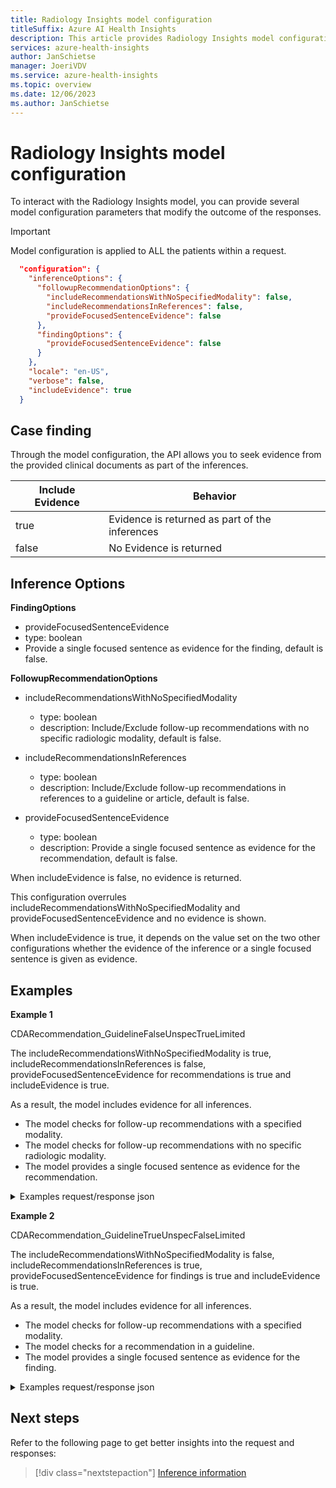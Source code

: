 ```yaml
---
title: Radiology Insights model configuration
titleSuffix: Azure AI Health Insights
description: This article provides Radiology Insights model configuration information.
services: azure-health-insights
author: JanSchietse
manager: JoeriVDV
ms.service: azure-health-insights
ms.topic: overview
ms.date: 12/06/2023
ms.author: JanSchietse
---
```


# Radiology Insights model configuration

To interact with the Radiology Insights model, you can provide several model configuration parameters that modify the outcome of the responses.

> [!IMPORTANT]
> Model configuration is applied to ALL the patients within a request.

```json
  "configuration": {
    "inferenceOptions": {
      "followupRecommendationOptions": {
        "includeRecommendationsWithNoSpecifiedModality": false,
        "includeRecommendationsInReferences": false,
        "provideFocusedSentenceEvidence": false
      },
      "findingOptions": {
        "provideFocusedSentenceEvidence": false
      }
    },
    "locale": "en-US",
    "verbose": false,
    "includeEvidence": true
  }
```

## Case finding

Through the model configuration, the API allows you to seek evidence from the provided clinical documents as part of the inferences.

**Include Evidence** |**Behavior** 
---------------------- |-----------------------
true | Evidence is returned as part of the inferences
false  | No Evidence is returned

## Inference Options

**FindingOptions**
- provideFocusedSentenceEvidence
- type: boolean
- Provide a single focused sentence as evidence for the finding, default is false.

**FollowupRecommendationOptions**
- includeRecommendationsWithNoSpecifiedModality
    - type: boolean
    - description: Include/Exclude follow-up recommendations with no specific radiologic modality, default is false.


- includeRecommendationsInReferences
    - type: boolean
    - description: Include/Exclude follow-up recommendations in references to a guideline or article, default is false.

- provideFocusedSentenceEvidence
    - type: boolean
    - description: Provide a single focused sentence as evidence for the recommendation, default is false.

When includeEvidence is false, no evidence is returned. 

This configuration overrules includeRecommendationsWithNoSpecifiedModality and provideFocusedSentenceEvidence and no evidence is shown. 

When includeEvidence is true, it depends on the value set on the two other configurations whether the evidence of the inference or a single focused sentence is given as evidence. 

## Examples 


**Example 1** 

CDARecommendation_GuidelineFalseUnspecTrueLimited

The includeRecommendationsWithNoSpecifiedModality is true, includeRecommendationsInReferences is false,  provideFocusedSentenceEvidence for recommendations is true and includeEvidence is true. 

As a result, the model includes evidence for all inferences. 
- The model checks for follow-up recommendations with a specified modality.
- The model checks for follow-up recommendations with no specific radiologic modality.
- The model provides a single focused sentence as evidence for the recommendation. 

<details><summary>Examples request/response json</summary>
[!INCLUDE [Example input json](../includes/example-2-inference-follow-up-recommendation-json-request.md)]
[!INCLUDE [Example output json](../includes/example-2-inference-follow-up-recommendation-json-response.md)]
</details>



**Example 2**

CDARecommendation_GuidelineTrueUnspecFalseLimited

The includeRecommendationsWithNoSpecifiedModality is false, includeRecommendationsInReferences is true, provideFocusedSentenceEvidence for findings is true and includeEvidence is true. 

As a result, the model includes evidence for all inferences. 
- The model checks for follow-up recommendations with a specified modality.
- The model checks for a recommendation in a guideline.
- The model provides a single focused sentence as evidence for the finding. 


<details><summary>Examples request/response json</summary>
[!INCLUDE [Example input json](../includes/example-1-inference-follow-up-recommendation-json-request.md)]
[!INCLUDE [Example output json](../includes/example-1-inference-follow-up-recommendation-json-response.md)]
</details>



## Next steps

Refer to the following page to get better insights into the request and responses:

>[!div class="nextstepaction"]
> [Inference information](inferences.md) 
